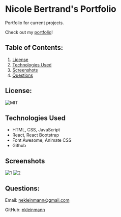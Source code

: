 # Nicole Bertrand's Portfolio
Portfolio for current projects. 

Check out my [portfolio](https://www.nicolekleinmann.com)!

## Table of Contents:
1. [License](#license)
1. [Technologies Used](#technologies)
1. [Screenshots](#screenshots)
1. [Questions](#questions)
## License:
  ![MIT](https://img.shields.io/badge/license-MIT-blue)

## Technologies Used
- HTML, CSS, JavaScript
- React, React Bootstrap
- Font Awesome, Animate CSS
- Github

## Screenshots
![1](https://user-images.githubusercontent.com/65608809/103494625-b990a700-4e05-11eb-8a02-fa4ce383450d.jpg)
![2](https://user-images.githubusercontent.com/65608809/103494626-bac1d400-4e05-11eb-9607-a64b418293fb.jpg)
              
## Questions:
Email: nekleinmann@gmail.com


GitHub: [nkleinmann](https://github.com/nkleinmann)
  